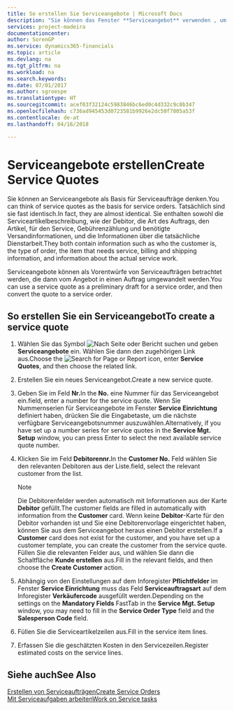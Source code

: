 ```yaml
---
title: So erstellen Sie Serviceangebote | Microsoft Docs
description: "Sie können das Fenster **Serviceangebot** verwenden , um Belege zu erstellen, in die Sie Informationen über den Service (Reparatur und Wartung) von Serviceartikeln auf Kundenanfrage eingeben. Serviceangebote können als Vorentwürfe von Serviceaufträgen betrachtet werden, die dann vom Angebot in einen Auftrag umgewandelt werden."
services: project-madeira
documentationcenter: 
author: SorenGP
ms.service: dynamics365-financials
ms.topic: article
ms.devlang: na
ms.tgt_pltfrm: na
ms.workload: na
ms.search.keywords: 
ms.date: 07/01/2017
ms.author: sgroespe
ms.translationtype: HT
ms.sourcegitcommit: acef03f32124c5983846bc6ed0c4d332c9c8b347
ms.openlocfilehash: c736ad945453d0723581b9926e2dc50f7805a53f
ms.contentlocale: de-at
ms.lasthandoff: 04/16/2018

---
```

# <a name="create-service-quotes"></a><span data-ttu-id="7bde3-104">Serviceangebote erstellen</span><span class="sxs-lookup"><span data-stu-id="7bde3-104">Create Service Quotes</span></span>
<span data-ttu-id="7bde3-105">Sie können an Serviceangebote als Basis für Serviceaufträge denken.</span><span class="sxs-lookup"><span data-stu-id="7bde3-105">You can think of service quotes as the basis for service orders.</span></span> <span data-ttu-id="7bde3-106">Tatsächlich sind sie fast identisch.</span><span class="sxs-lookup"><span data-stu-id="7bde3-106">In fact, they are almost identical.</span></span> <span data-ttu-id="7bde3-107">Sie enthalten sowohl die Serviceartikelbeschreibung, wie der Debitor, die Art des Auftrags, den Artikel, für den Service, Gebührenzählung und benötigte Versandinformationen, und die Informationen über die tatsächliche Dienstarbeit.</span><span class="sxs-lookup"><span data-stu-id="7bde3-107">They both contain information such as who the customer is, the type of order, the item that needs service, billing and shipping information, and information about the actual service work.</span></span>
 
<span data-ttu-id="7bde3-108">Serviceangebote können als Vorentwürfe von Serviceaufträgen betrachtet werden, die dann vom Angebot in einen Auftrag umgewandelt werden.</span><span class="sxs-lookup"><span data-stu-id="7bde3-108">You can use a service quote as a preliminary draft for a service order, and then convert the quote to a service order.</span></span>  
  
## <a name="to-create-a-service-quote"></a><span data-ttu-id="7bde3-109">So erstellen Sie ein Serviceangebot</span><span class="sxs-lookup"><span data-stu-id="7bde3-109">To create a service quote</span></span>  
1. <span data-ttu-id="7bde3-110">Wählen Sie das Symbol ![Nach Seite oder Bericht suchen](media/ui-search/search_small.png "Nach Seite oder Bericht suchen") und geben **Serviceangebote** ein. Wählen Sie dann den zugehörigen Link aus.</span><span class="sxs-lookup"><span data-stu-id="7bde3-110">Choose the ![Search for Page or Report](media/ui-search/search_small.png "Search for Page or Report icon") icon, enter **Service Quotes**, and then choose the related link.</span></span>  
2. <span data-ttu-id="7bde3-111">Erstellen Sie ein neues Serviceangebot.</span><span class="sxs-lookup"><span data-stu-id="7bde3-111">Create a new service quote.</span></span>  
3. <span data-ttu-id="7bde3-112">Geben Sie im Feld **Nr.**</span><span class="sxs-lookup"><span data-stu-id="7bde3-112">In the **No.**</span></span> <span data-ttu-id="7bde3-113">eine Nummer für das Serviceangebot ein.</span><span class="sxs-lookup"><span data-stu-id="7bde3-113">field, enter a number for the service quote.</span></span> <span data-ttu-id="7bde3-114">Wenn Sie Nummernserien für Serviceangebote im Fenster **Service Einrichtung** definiert haben, drücken Sie die Eingabetaste, um die nächste verfügbare Serviceangebotsnummer auszuwählen.</span><span class="sxs-lookup"><span data-stu-id="7bde3-114">Alternatively, if you have set up a number series for service quotes in the **Service Mgt. Setup** window, you can press Enter to select the next available service quote number.</span></span>  
4. <span data-ttu-id="7bde3-115">Klicken Sie im Feld **Debitorennr.**</span><span class="sxs-lookup"><span data-stu-id="7bde3-115">In the **Customer No.**</span></span>  <span data-ttu-id="7bde3-116">Feld wählen Sie den relevanten Debitoren aus der Liste.</span><span class="sxs-lookup"><span data-stu-id="7bde3-116">field, select the relevant customer from the list.</span></span>  

   > [!Note]  
   >  <span data-ttu-id="7bde3-117">Die Debitorenfelder werden automatisch mit Informationen aus der Karte **Debitor** gefüllt.</span><span class="sxs-lookup"><span data-stu-id="7bde3-117">The customer fields are filled in automatically with information from the **Customer** card.</span></span> <span data-ttu-id="7bde3-118">Wenn keine **Debitor**-Karte für den Debitor vorhanden ist und Sie eine Debitorenvorlage eingerichtet haben, können Sie aus dem Serviceangebot heraus einen Debitor erstellen.</span><span class="sxs-lookup"><span data-stu-id="7bde3-118">If a **Customer** card does not exist for the customer, and you have set up a customer template, you can create the customer from the service quote.</span></span> <span data-ttu-id="7bde3-119">Füllen Sie die relevanten Felder aus, und wählen Sie dann die Schaltfläche **Kunde erstellen** aus.</span><span class="sxs-lookup"><span data-stu-id="7bde3-119">Fill in the relevant fields, and then choose the **Create Customer** action.</span></span>  
  
5. <span data-ttu-id="7bde3-120">Abhängig von den Einstellungen auf dem Inforegister **Pflichtfelder** im Fenster  **Service Einrichtung** muss das Feld **Serviceauftragsart** auf dem Inforegister **Verkäufercode** ausgefüllt werden.</span><span class="sxs-lookup"><span data-stu-id="7bde3-120">Depending on the settings on the **Mandatory Fields** FastTab in the **Service Mgt. Setup** window, you may need to fill in the **Service Order Type** field and the **Salesperson Code** field.</span></span>  
6. <span data-ttu-id="7bde3-121">Füllen Sie die Serviceartikelzeilen aus.</span><span class="sxs-lookup"><span data-stu-id="7bde3-121">Fill in the service item lines.</span></span>  
7. <span data-ttu-id="7bde3-122">Erfassen Sie die geschätzten Kosten in den Servicezeilen.</span><span class="sxs-lookup"><span data-stu-id="7bde3-122">Register estimated costs on the service lines.</span></span>  
  
## <a name="see-also"></a><span data-ttu-id="7bde3-123">Siehe auch</span><span class="sxs-lookup"><span data-stu-id="7bde3-123">See Also</span></span>  
[<span data-ttu-id="7bde3-124">Erstellen von Serviceaufträgen</span><span class="sxs-lookup"><span data-stu-id="7bde3-124">Create Service Orders</span></span>](service-how-to-create-service-orders.md)  
[<span data-ttu-id="7bde3-125">Mit Serviceaufgaben arbeiten</span><span class="sxs-lookup"><span data-stu-id="7bde3-125">Work on Service tasks</span></span>](service-how-to-work-on-service-tasks.md)  

 
